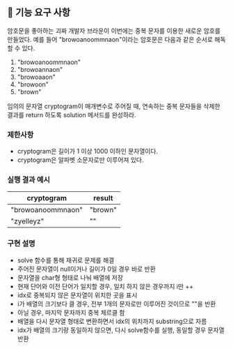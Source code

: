 ## 🚀 기능 요구 사항

암호문을 좋아하는 괴짜 개발자 브라운이 이번에는 중복 문자를 이용한 새로운 암호를 만들었다. 예를 들어 "browoanoommnaon"이라는 암호문은 다음과 같은 순서로 해독할 수 있다.

1. "browoanoommnaon"
2. "browoannaon"
3. "browoaaon"
4. "browoon"
5. "brown"

임의의 문자열 cryptogram이 매개변수로 주어질 때, 연속하는 중복 문자들을 삭제한 결과를 return 하도록 solution 메서드를 완성하라.

### 제한사항

- cryptogram은 길이가 1 이상 1000 이하인 문자열이다.
- cryptogram은 알파벳 소문자로만 이루어져 있다.

### 실행 결과 예시

| cryptogram | result |
| --- | --- |
| "browoanoommnaon" | "brown" |
| "zyelleyz" | "" |

### 구현 설명
 - solve 함수를 통해 재귀로 문제를 해결
 - 주어진 문자열이 null이거나 길이가 0일 경우 바로 반환
 - 문자열을 char형 형태로 나눠 배열에 저장
 - 현재 단어와 이전 단어가 일치할 경우, 일치 하지 않은 경우까지 i만 ++
 - idx로 중복되지 않은 문자열이 위치한 곳을 표시
 - i가 배열의 크기보다 클 경우, 전부 1개의 문자로만 이루어진 것이므로 ""을 반환
 - 아닐 경우, 마지막 문자까지 중복 체르클 함
 - 배열을 다시 문자열 형태로 변환하면서 idx의 위치까지 substring으로 자름
 - idx가 배열의 크기랑 동일하지 않으면, 다시 solve함수를 실행, 동일할 경우 문자열 반환